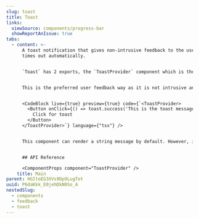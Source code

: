 ```yaml
---
slug: toast
title: Toast
links:
  viewSource: components/progress-bar
  showReportAnIssue: true
tabs:
  - content: >-
      A toast notification that gives non-intrusive feedback to the user and
      times out automatically.


      `Toast` has 2 exports, the `ToastProvider` component which is the container for all the notifications and the `toast` function that allows triggering the notification. It sets all the default behaviour, like pausing on hover and positioning and styles the different types of notification (`blank` (default), `error` and `success`).


      This is the preferred user feedback way as it is not intrusive and it simply provides some state information to the user without waiting for feedback, ie: the information was saved. When feedback is required consider using the `AlertDialog` component.


      <CodeBlock live={true} preview={true} code={`<ToastProvider>
        <Button onClick={() => toast.success('This is the toast message')}>
          Click for toast
        </Button>
      </ToastProvider>`} language={"tsx"} />


      This component can render a string message by default. However, it can be overriden to show more complex component structure [Render more than a string](https://react-hot-toast.com/docs/toast). For more information on other configuration options and props, please read about the underlying behaviour at [react-hot-toast](https://react-hot-toast.com/)


      ## API Reference

      <ComponentProps component="ToastProvider" />
    title: Main
parent: HGItoEG3XVs9DpOLugTot
uuid: P6daKkk_E0jehDkN0So_A
nestedSlug:
  - components
  - feedback
  - toast
---
```

